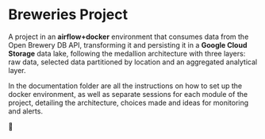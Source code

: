 # Breweries Project

A project in an **airflow+docker** environment that consumes data from the
Open Brewery DB API, transforming it and persisting it in a **Google Cloud Storage** data lake,
following the medallion architecture with three layers: raw data,
selected data partitioned by location and an aggregated analytical layer.


In the documentation folder are all the instructions on how to set up the docker
environment, as well as separate sessions for each module of the project,
detailing the architecture, choices made and ideas for monitoring and alerts.

🍺